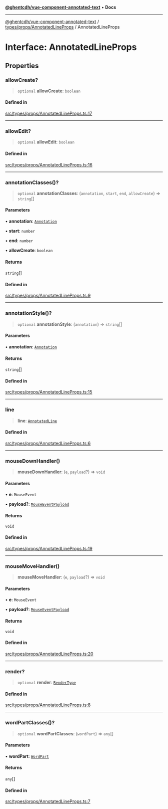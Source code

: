 [**@ghentcdh/vue-component-annotated-text**](../../../../README.md) • **Docs**

***

[@ghentcdh/vue-component-annotated-text](../../../../modules.md) / [types/props/AnnotatedLineProps](../README.md) / AnnotatedLineProps

# Interface: AnnotatedLineProps

## Properties

### allowCreate?

> `optional` **allowCreate**: `boolean`

#### Defined in

[src/types/props/AnnotatedLineProps.ts:17](https://github.com/GhentCDH/vue_component_annotated_text/blob/bbd5dc841c855a8533eb4b63ec1d23dd4ebf9e1d/src/types/props/AnnotatedLineProps.ts#L17)

***

### allowEdit?

> `optional` **allowEdit**: `boolean`

#### Defined in

[src/types/props/AnnotatedLineProps.ts:16](https://github.com/GhentCDH/vue_component_annotated_text/blob/bbd5dc841c855a8533eb4b63ec1d23dd4ebf9e1d/src/types/props/AnnotatedLineProps.ts#L16)

***

### annotationClasses()?

> `optional` **annotationClasses**: (`annotation`, `start`, `end`, `allowCreate`) => `string`[]

#### Parameters

• **annotation**: [`Annotation`](../../../Annotation/interfaces/Annotation.md)

• **start**: `number`

• **end**: `number`

• **allowCreate**: `boolean`

#### Returns

`string`[]

#### Defined in

[src/types/props/AnnotatedLineProps.ts:9](https://github.com/GhentCDH/vue_component_annotated_text/blob/bbd5dc841c855a8533eb4b63ec1d23dd4ebf9e1d/src/types/props/AnnotatedLineProps.ts#L9)

***

### annotationStyle()?

> `optional` **annotationStyle**: (`annotation`) => `string`[]

#### Parameters

• **annotation**: [`Annotation`](../../../Annotation/interfaces/Annotation.md)

#### Returns

`string`[]

#### Defined in

[src/types/props/AnnotatedLineProps.ts:15](https://github.com/GhentCDH/vue_component_annotated_text/blob/bbd5dc841c855a8533eb4b63ec1d23dd4ebf9e1d/src/types/props/AnnotatedLineProps.ts#L15)

***

### line

> **line**: [`AnnotatedLine`](../../../AnnotatedText/interfaces/AnnotatedLine.md)

#### Defined in

[src/types/props/AnnotatedLineProps.ts:6](https://github.com/GhentCDH/vue_component_annotated_text/blob/bbd5dc841c855a8533eb4b63ec1d23dd4ebf9e1d/src/types/props/AnnotatedLineProps.ts#L6)

***

### mouseDownHandler()

> **mouseDownHandler**: (`e`, `payload`?) => `void`

#### Parameters

• **e**: `MouseEvent`

• **payload?**: [`MouseEventPayload`](../../MouseEventPayload/interfaces/MouseEventPayload.md)

#### Returns

`void`

#### Defined in

[src/types/props/AnnotatedLineProps.ts:19](https://github.com/GhentCDH/vue_component_annotated_text/blob/bbd5dc841c855a8533eb4b63ec1d23dd4ebf9e1d/src/types/props/AnnotatedLineProps.ts#L19)

***

### mouseMoveHandler()

> **mouseMoveHandler**: (`e`, `payload`?) => `void`

#### Parameters

• **e**: `MouseEvent`

• **payload?**: [`MouseEventPayload`](../../MouseEventPayload/interfaces/MouseEventPayload.md)

#### Returns

`void`

#### Defined in

[src/types/props/AnnotatedLineProps.ts:20](https://github.com/GhentCDH/vue_component_annotated_text/blob/bbd5dc841c855a8533eb4b63ec1d23dd4ebf9e1d/src/types/props/AnnotatedLineProps.ts#L20)

***

### render?

> `optional` **render**: [`RenderType`](../../../AnnotatedText/type-aliases/RenderType.md)

#### Defined in

[src/types/props/AnnotatedLineProps.ts:8](https://github.com/GhentCDH/vue_component_annotated_text/blob/bbd5dc841c855a8533eb4b63ec1d23dd4ebf9e1d/src/types/props/AnnotatedLineProps.ts#L8)

***

### wordPartClasses()?

> `optional` **wordPartClasses**: (`wordPart`) => `any`[]

#### Parameters

• **wordPart**: [`WordPart`](../../../AnnotatedText/interfaces/WordPart.md)

#### Returns

`any`[]

#### Defined in

[src/types/props/AnnotatedLineProps.ts:7](https://github.com/GhentCDH/vue_component_annotated_text/blob/bbd5dc841c855a8533eb4b63ec1d23dd4ebf9e1d/src/types/props/AnnotatedLineProps.ts#L7)
